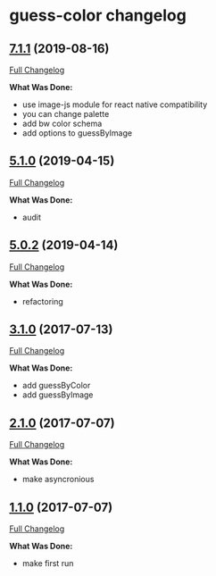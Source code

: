 # guess-color changelog

## [7.1.1](http://github.com/ivanoff/guess-color/tree/7.1.1) (2019-08-16)
[Full Changelog](http://github.com/ivanoff/guess-color/compare/5.1.1...7.1.1)

**What Was Done:**

- use image-js module for react native compatibility
- you can change palette
- add bw color schema
- add options to guessByImage

## [5.1.0](http://github.com/ivanoff/guess-color/tree/5.1.0) (2019-04-15)
[Full Changelog](http://github.com/ivanoff/guess-color/compare/5.0.2...5.1.0)

**What Was Done:**

- audit

## [5.0.2](http://github.com/ivanoff/guess-color/tree/5.0.2) (2019-04-14)
[Full Changelog](http://github.com/ivanoff/guess-color/compare/3.1.0...5.0.2)

**What Was Done:**

- refactoring

## [3.1.0](http://github.com/ivanoff/guess-color/tree/3.1.0) (2017-07-13)
[Full Changelog](http://github.com/ivanoff/guess-color/compare/2.1.0...3.1.0)

**What Was Done:**

- add guessByColor
- add guessByImage


## [2.1.0](http://github.com/ivanoff/guess-color/tree/2.1.0) (2017-07-07)
[Full Changelog](http://github.com/ivanoff/guess-color/compare/1.1.0...2.1.0)

**What Was Done:**

- make asyncronious


## [1.1.0](http://github.com/ivanoff/guess-color/tree/1.1.0) (2017-07-07)
[Full Changelog](http://github.com/ivanoff/guess-color/compare/1.1.0...1.1.0)

**What Was Done:**

- make first run
